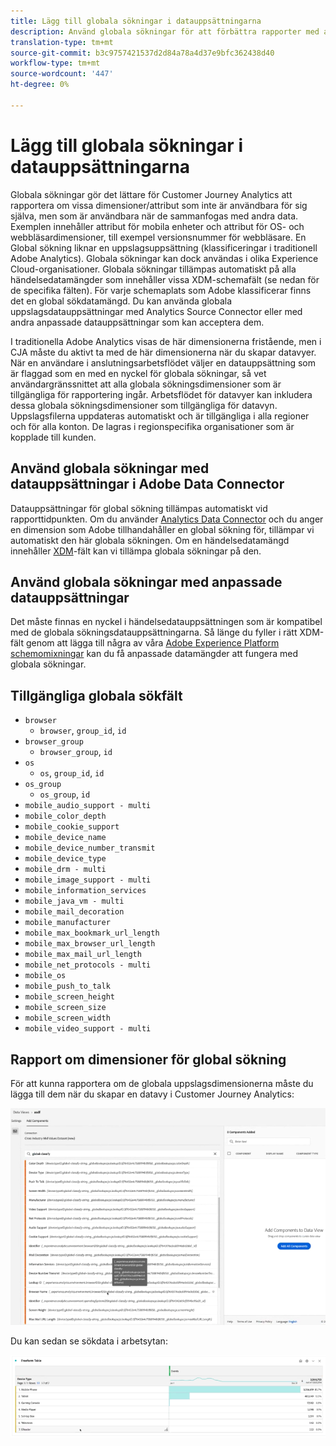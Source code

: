 ```yaml
---
title: Lägg till globala sökningar i datauppsättningarna
description: Använd globala sökningar för att förbättra rapporter med användbara dimensioner i Customer Journey Analytics.
translation-type: tm+mt
source-git-commit: b3c9757421537d2d84a78a4d37e9bfc362438d40
workflow-type: tm+mt
source-wordcount: '447'
ht-degree: 0%

---
```



# Lägg till globala sökningar i datauppsättningarna

Globala sökningar gör det lättare för Customer Journey Analytics att rapportera om vissa dimensioner/attribut som inte är användbara för sig själva, men som är användbara när de sammanfogas med andra data. Exemplen innehåller attribut för mobila enheter och attribut för OS- och webbläsardimensioner, till exempel versionsnummer för webbläsare. En Global sökning liknar en uppslagsuppsättning (klassificeringar i traditionell Adobe Analytics). Globala sökningar kan dock användas i olika Experience Cloud-organisationer. Globala sökningar tillämpas automatiskt på alla händelsedatamängder som innehåller vissa XDM-schemafält (se nedan för de specifika fälten).
För varje schemaplats som Adobe klassificerar finns det en global sökdatamängd. Du kan använda globala uppslagsdatauppsättningar med Analytics Source Connector eller med andra anpassade datauppsättningar som kan acceptera dem.

I traditionella Adobe Analytics visas de här dimensionerna fristående, men i CJA måste du aktivt ta med de här dimensionerna när du skapar datavyer. När en användare i anslutningsarbetsflödet väljer en datauppsättning som är flaggad som en med en nyckel för globala sökningar, så vet användargränssnittet att alla globala sökningsdimensioner som är tillgängliga för rapportering ingår. Arbetsflödet för datavyer kan inkludera dessa globala sökningsdimensioner som tillgängliga för datavyn. Uppslagsfilerna uppdateras automatiskt och är tillgängliga i alla regioner och för alla konton. De lagras i regionspecifika organisationer som är kopplade till kunden.

## Använd globala sökningar med datauppsättningar i Adobe Data Connector

Datauppsättningar för global sökning tillämpas automatiskt vid rapporttidpunkten. Om du använder [Analytics Data Connector](https://experienceleague.adobe.com/docs/experience-platform/sources/connectors/adobe-applications/analytics.html?lang=en#connectors) och du anger en dimension som Adobe tillhandahåller en global sökning för, tillämpar vi automatiskt den här globala sökningen. Om en händelsedatamängd innehåller [XDM](https://experienceleague.adobe.com/docs/experience-platform/xdm/home.html?lang=en)-fält kan vi tillämpa globala sökningar på den.

## Använd globala sökningar med anpassade datauppsättningar

Det måste finnas en nyckel i händelsedatauppsättningen som är kompatibel med de globala sökningsdatauppsättningarna. Så länge du fyller i rätt XDM-fält genom att lägga till några av våra [Adobe Experience Platform schemomixningar](https://experienceleague.adobe.com/docs/experience-platform/xdm/mixins/event/environment-details.html?lang=en#mixins) kan du få anpassade datamängder att fungera med globala sökningar.

## Tillgängliga globala sökfält

* `browser`
   * `browser`, `group_id`, `id`
* `browser_group`
   * `browser_group`, `id`
* `os`
   * `os`,  `group_id`,  `id`
* `os_group`
   * `os_group`,  `id`
* `mobile_audio_support - multi`
* `mobile_color_depth`
* `mobile_cookie_support`
* `mobile_device_name`
* `mobile_device_number_transmit`
* `mobile_device_type`
* `mobile_drm - multi`
* `mobile_image_support - multi`
* `mobile_information_services`
* `mobile_java_vm - multi`
* `mobile_mail_decoration`
* `mobile_manufacturer`
* `mobile_max_bookmark_url_length`
* `mobile_max_browser_url_length`
* `mobile_max_mail_url_length`
* `mobile_net_protocols - multi`
* `mobile_os`
* `mobile_push_to_talk`
* `mobile_screen_height`
* `mobile_screen_size`
* `mobile_screen_width`
* `mobile_video_support - multi`

## Rapport om dimensioner för global sökning

För att kunna rapportera om de globala uppslagsdimensionerna måste du lägga till dem när du skapar en datavy i Customer Journey Analytics:

![](assets/global-lookup.png)

Du kan sedan se sökdata i arbetsytan:

![](assets/gl-reporting.png)

